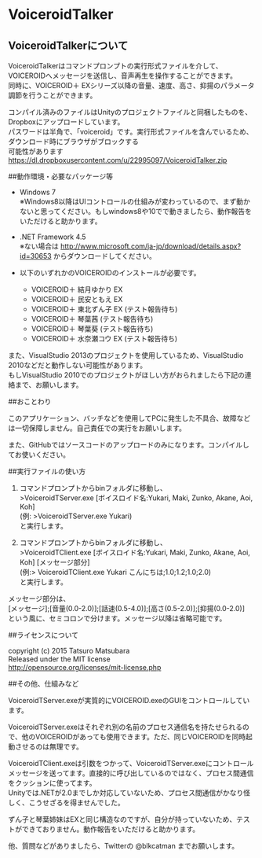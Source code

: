 # VoiceroidTalker

## VoiceroidTalkerについて

VoiceroidTalkerはコマンドプロンプトの実行形式ファイルを介して、VOICEROIDへメッセージを送信し、音声再生を操作することができます。  
同時に、VOICEROID＋ EXシリーズ以降の音量、速度、高さ、抑揚のパラメータ調節を行うことができます。

コンパイル済みのファイルはUnityのプロジェクトファイルと同梱したものを、Dropboxにアップロードしています。  
パスワードは半角で、「voiceroid」です。実行形式ファイルを含んでいるため、ダウンロード時にブラウザがブロックする  
可能性があります  
https://dl.dropboxusercontent.com/u/22995097/VoiceroidTalker.zip


##動作環境・必要なパッケージ等

* Windows 7  
※Windows8以降はUIコントロールの仕組みが変わっているので、まず動かないと思ってください。もしwindows8や10でで動きましたら、動作報告をいただけると助かります。

* .NET Framework 4.5  
※ない場合は http://www.microsoft.com/ja-jp/download/details.aspx?id=30653 からダウンロードしてください。

* 以下のいずれかのVOICEROIDのインストールが必要です。

	* VOICEROID＋ 結月ゆかり EX
	* VOICEROID＋ 民安ともえ EX
	* VOICEROID＋ 東北ずん子 EX (テスト報告待ち)
	* VOICEROID＋ 琴葉茜 (テスト報告待ち)
	* VOICEROID＋ 琴葉葵 (テスト報告待ち)
	* VOICEROID＋ 水奈瀬コウ EX (テスト報告待ち)

また、VisualStudio 2013のプロジェクトを使用しているため、VisualStudio 2010などだと動作しない可能性があります。  
もしVisualStudio 2010でのプロジェクトがほしい方がおられましたら下記の連絡まで、お願いします。


##おことわり

このアプリケーション、バッチなどを使用してPCに発生した不具合、故障などは一切保障しません。自己責任での実行をお願いします。

また、GitHubではソースコードのアップロードのみになります。コンパイルしてお使いください。


##実行ファイルの使い方
1. コマンドプロンプトからbinフォルダに移動し、  
\>VoiceroidTServer.exe \[ボイスロイド名:Yukari, Maki, Zunko, Akane, Aoi, Koh\]  
(例: >VoiceroidTServer.exe Yukari)  
と実行します。

2. コマンドプロンプトからbinフォルダに移動し、  
\>VoiceroidTClient.exe \[ボイスロイド名:Yukari, Maki, Zunko, Akane, Aoi, Koh\] \[メッセージ部分\]  
(例:> VoiceroidTClient.exe Yukari こんにちは;1.0;1.2;1.0;2.0)  
と実行します。

メッセージ部分は、  
\[メッセージ\];\[音量(0.0-2.0)\];\[話速(0.5-4.0)\];\[高さ(0.5-2.0)\];\[抑揚(0.0-2.0)\]  
という風に、セミコロンで分けます。メッセージ以降は省略可能です。


##ライセンスについて

copyright (c) 2015 Tatsuro Matsubara  
Released under the MIT license  
http://opensource.org/licenses/mit-license.php

##その他、仕組みなど

VoiceroidTServer.exeが実質的にVOICEROID.exeのGUIをコントロールしています。

VoiceroidTServer.exeはそれぞれ別の名前のプロセス通信名を持たせられるので、他のVOICEROIDがあっても使用できます。ただ、同じVOICEROIDを同時起動させるのは無理です。

VoiceroidTClient.exeは引数をつかって、VoiceroidTServer.exeにコントロールメッセージを送ってます。直接的に呼び出しているのではなく、プロセス間通信をクッションに使ってます。  
Unityでは.NETが2.0までしか対応していないため、プロセス間通信がかなり怪しく、こうせざるを得ませんでした。

ずん子と琴葉姉妹はEXと同じ構造なのですが、自分が持っていないため、テストができておりません。動作報告をいただけると助かります。

他、質問などがありましたら、Twitterの @blkcatman までお願いします。

